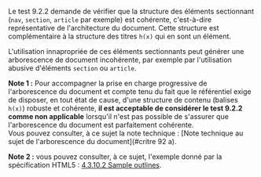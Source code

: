 Le test 9.2.2 demande de vérifier que la structure des éléments sectionnant (`nav`, `section`, `article` par exemple) est cohérente, c'est-à-dire représentative de l'architecture du document. Cette structure est complémentaire à la structure des titres `h(x)` qui en sont un élément.

L'utilisation innapropriée de ces éléments sectionnants peut générer une arborescence de document incohérente, par exemple par l'utilisation abusive d'éléments `section` ou `article`.

**Note 1 :** Pour accompagner la prise en charge progressive de l'arborescence du document et compte tenu du fait que le référentiel exige de disposer, en tout état de cause, d'une structure de contenu (balises `h(x)`) robuste et cohérente, **il est acceptable de considérer le test 9.2.2 comme non applicable** lorsqu'il n'est pas possible de s'assurer que l'arborescence du document est parfaitement cohérente.  
 Vous pouvez consulter, à ce sujet la note technique : [Note technique au sujet de l'arborescence du document](#critre 92 a).

**Note 2 :** vous pouvez consulter, à ce sujet, l'exemple donné par la spécification HTML5 : [4.3.10.2 Sample outlines](http://www.w3.org/TR/html5/sections.html#sample-outlines).
